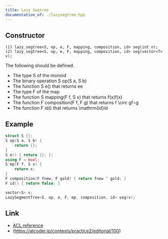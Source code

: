 ```yaml
---
title: Lazy Segtree
documentation_of: ./lazysegtree.hpp
---
```


## Constructor
	(1) lazy_segtree<S, op, e, F, mapping, composition, id> seg(int n);
	(2) lazy_segtree<S, op, e, F, mapping, composition, id> seg(vector<T> v);

The following should be defined.

- The type S of the monoid
- The binary operation S op(S a, S b)
- The function S e() that returns ee
- The type F of the map
- The function S mapping(F f, S x) that returns f(x)f(x)
- The function F composition(F f, F g) that returns f \circ gf∘g
- The function F id() that returns \mathrm{id}id

## Example

```cpp
struct S {};
S op(S a, S b) {
    return {};
}
S e() { return {}; };
using F = bool;
S mp(F f, S x) {
    return x;
}
F composition(F fnew, F gold) { return fnew ^ gold; }
F id() { return false; }

vector<S> v;
LazySegmentTree<S, op, e, F, mp, composition, id> seg(v);
```

## Link

- [ACL reference](https://atcoder.github.io/ac-library/production/document_en/lazysegtree.html)
- (https://atcoder.jp/contests/practice2/editorial/100)
